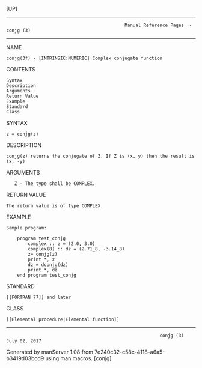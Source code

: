 [UP]

-----------------------------------------------------------------------------------------------------------------------------------
                                                Manual Reference Pages  - conjg (3)
-----------------------------------------------------------------------------------------------------------------------------------
                                                                 
NAME

    conjg(3f) - [INTRINSIC:NUMERIC] Complex conjugate function

CONTENTS

    Syntax
    Description
    Arguments
    Return Value
    Example
    Standard
    Class

SYNTAX

    z = conjg(z)

DESCRIPTION

    conjg(z) returns the conjugate of Z. If Z is (x, y) then the result is (x, -y)

ARGUMENTS

       Z - The type shall be COMPLEX.

RETURN VALUE

    The return value is of type COMPLEX.

EXAMPLE

    Sample program:

        program test_conjg
            complex :: z = (2.0, 3.0)
            complex(8) :: dz = (2.71_8, -3.14_8)
            z= conjg(z)
            print *, z
            dz = dconjg(dz)
            print *, dz
        end program test_conjg



STANDARD

    [[FORTRAN 77]] and later

CLASS

    [[Elemental procedure|Elemental function]]

-----------------------------------------------------------------------------------------------------------------------------------

                                                             conjg (3)                                                July 02, 2017

Generated by manServer 1.08 from 7e240c32-c58c-4118-a6a5-b3419d03bcd9 using man macros.
                                                              [conjg]
